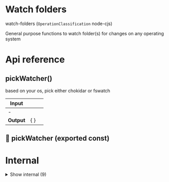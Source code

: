 # Watch folders

watch-folders (`OperationClassification` node-cjs)

General purpose functions to watch folder(s) for changes on any operating system




# Api reference

## pickWatcher()

based on your os, pick either chokidar or fswatch


| Input      |    |    |
| ---------- | -- | -- |
| - | | |
| **Output** | {  }   |    |



## 📄 pickWatcher (exported const)

# Internal

<details><summary>Show internal (9)</summary>
    
  # initiateWatch()




| Input      |    |    |
| ---------- | -- | -- |
| - | | |
| **Output** |    |    |



## makeSubscription()

| Input      |    |    |
| ---------- | -- | -- |
| - | | |
| **Output** | `String`   |    |



## watchFoldersChokidar()

watches folder paths and executes a callback when something changes in one of them

uses fs.watch


| Input      |    |    |
| ---------- | -- | -- |
| - | | |
| **Output** |    |    |



## watchFoldersFs()

watches folder paths and executes a callback when something changes in one of them

uses fs.watch


| Input      |    |    |
| ---------- | -- | -- |
| - | | |
| **Output** |    |    |



## watchFolders()

watches folder paths and executes a callback when something changes in one of them

TODO: check fs/promises.watch, that seems like a simple alternative of this! Could it be? Could it remove the need for watchman?


| Input      |    |    |
| ---------- | -- | -- |
| - | | |
| **Output** |    |    |



## 📄 initiateWatch (exported const)

## 📄 watchFoldersChokidar (exported const)

watches folder paths and executes a callback when something changes in one of them

uses fs.watch


## 📄 watchFoldersFs (exported const)

watches folder paths and executes a callback when something changes in one of them

uses fs.watch


## 📄 watchFolders (exported const)

watches folder paths and executes a callback when something changes in one of them

TODO: check fs/promises.watch, that seems like a simple alternative of this! Could it be? Could it remove the need for watchman?
  </details>

